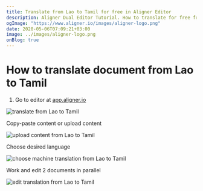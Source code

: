 ```yaml
---
title: Translate from Lao to Tamil for free in Aligner Editor
description: Aligner Dual Editor Tutorial. How to translate for free from Lao to Tamil. Aligner is multilingual document management platform. 
ogImage: "https://www.aligner.io/images/aligner-logo.png"
date: 2020-05-06T07:09:21+03:00
image: ../images/aligner-logo.png
onBlog: true
---
```


# How to translate document from Lao to Tamil

1. Go to editor at [app.aligner.io](https://app.aligner.io "Aligner App web page")

![translate from Lao to Tamil](../aligner-blank-editor.png "translate from Lao to Tamil")

Copy-paste content or upload content

![upload content from Lao to Tamil](../aligner-uploaded-document.png "upload content from Lao to Tamil")

Choose desired language

![choose machine translation from Lao to Tamil](../aligner-language-dropdown.png "choose machine translation from Lao to Tamil")

Work and edit 2 documents in parallel

![edit translation from Lao to Tamil](../aligner-double-sitded-editor.png "edit translation from Lao to Tamil")

